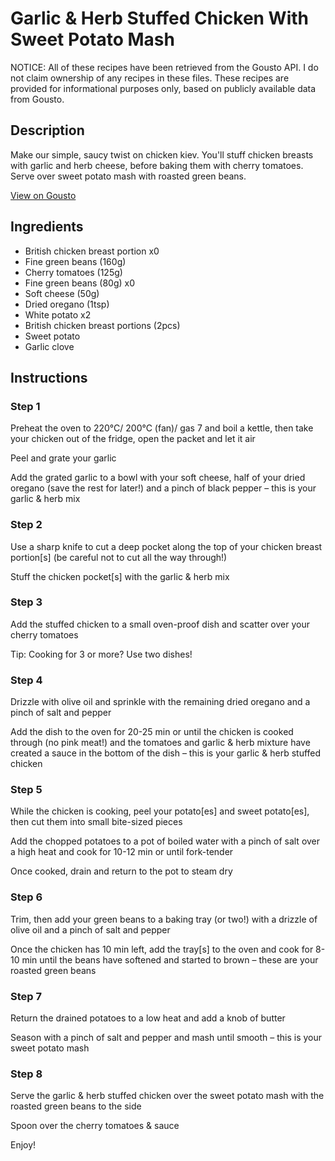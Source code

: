 # Garlic & Herb Stuffed Chicken With Sweet Potato Mash

NOTICE: All of these recipes have been retrieved from the Gousto API. I do not claim ownership of any recipes in these files. These recipes are provided for informational purposes only, based on publicly available data from Gousto.

## Description

Make our simple, saucy twist on chicken kiev. You'll stuff chicken breasts with garlic and herb cheese, before baking them with cherry tomatoes. Serve over sweet potato mash with roasted green beans.

[View on Gousto](https://www.gousto.co.uk/recipes/cookbook/garlic-herb-stuffed-chicken-with-sweet-potato-mash)

## Ingredients

- British chicken breast portion x0
- Fine green beans (160g)
- Cherry tomatoes (125g)
- Fine green beans (80g) x0
- Soft cheese (50g)
- Dried oregano (1tsp)
- White potato x2
- British chicken breast portions (2pcs)
- Sweet potato
- Garlic clove

## Instructions


### Step 1

Preheat the oven to 220°C/ 200°C (fan)/ gas 7 and boil a kettle, then take your chicken out of the fridge, open the packet and let it air

Peel and grate your garlic

Add the grated garlic to a bowl with your soft cheese, half of your dried oregano (save the rest for later!) and a pinch of black pepper – this is your garlic & herb mix


### Step 2

Use a sharp knife to cut a deep pocket along the top of your chicken breast portion[s] (be careful not to cut all the way through!)

Stuff the chicken pocket[s] with the garlic & herb mix


### Step 3

Add the stuffed chicken to a small oven-proof dish and scatter over your cherry tomatoes

Tip: Cooking for 3 or more? Use two dishes!


### Step 4

Drizzle with olive oil and sprinkle with the remaining dried oregano and a pinch of salt and pepper

Add the dish to the oven for 20-25 min or until the chicken is cooked through (no pink meat!) and the tomatoes and garlic & herb mixture have created a sauce in the bottom of the dish – this is your garlic & herb stuffed chicken


### Step 5

While the chicken is cooking, peel your potato[es] and sweet potato[es], then cut them into small bite-sized pieces

Add the chopped potatoes to a pot of boiled water with a pinch of salt over a high heat and cook for 10-12 min or until fork-tender

Once cooked, drain and return to the pot to steam dry


### Step 6

Trim, then add your green beans to a baking tray (or two!) with a drizzle of olive oil and a pinch of salt and pepper

Once the chicken has 10 min left, add the tray[s] to the oven and cook for 8-10 min until the beans have softened and started to brown – these are your roasted green beans


### Step 7

Return the drained potatoes to a low heat and add a knob of butter

Season with a pinch of salt and pepper and mash until smooth – this is your sweet potato mash

### Step 8

Serve the garlic & herb stuffed chicken over the sweet potato mash with the roasted green beans to the side

Spoon over the cherry tomatoes & sauce

Enjoy!

